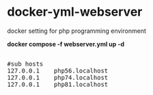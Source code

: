 # docker-yml-webserver
docker setting for php programming environment

<b>docker compose -f webserver.yml up -d</b>

<pre>

#sub hosts
127.0.0.1    php56.localhost
127.0.0.1    php74.localhost
127.0.0.1    php81.localhost
</pre>
